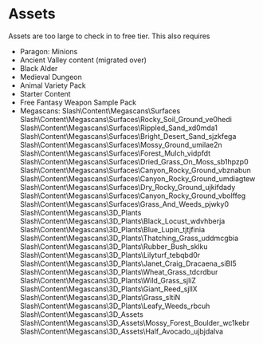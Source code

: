 # Assets
Assets are too large to check in to free tier.  This also requires 
- Paragon: Minions
- Ancient Valley content (migrated over)
- Black Alder
- Medieval Dungeon
- Animal Variety Pack
- Starter Content
- Free Fantasy Weapon Sample Pack
- Megascans:
    Slash\Content\Megascans\Surfaces 
    Slash\Content\Megascans\Surfaces\Rocky_Soil_Ground_ve0hedi 
    Slash\Content\Megascans\Surfaces\Rippled_Sand_xd0mda1 
    Slash\Content\Megascans\Surfaces\Bright_Desert_Sand_sjzkfega 
    Slash\Content\Megascans\Surfaces\Mossy_Ground_umilae2n 
    Slash\Content\Megascans\Surfaces\Forest_Mulch_vidpfdt 
    Slash\Content\Megascans\Surfaces\Dried_Grass_On_Moss_sb1hpzp0 
    Slash\Content\Megascans\Surfaces\Canyon_Rocky_Ground_vbznabun 
    Slash\Content\Megascans\Surfaces\Canyon_Rocky_Ground_umdiagtew 
    Slash\Content\Megascans\Surfaces\Dry_Rocky_Ground_ujkifdady 
    Slash\Content\Megascans\Surfaces\Canyon_Rocky_Ground_vbolffeg 
    Slash\Content\Megascans\Surfaces\Grass_And_Weeds_pjwky0 
    Slash\Content\Megascans\3D_Plants 
    Slash\Content\Megascans\3D_Plants\Black_Locust_wdvhberja 
    Slash\Content\Megascans\3D_Plants\Blue_Lupin_tjtjfinia 
    Slash\Content\Megascans\3D_Plants\Thatching_Grass_uddmcgbia 
    Slash\Content\Megascans\3D_Plants\Rubber_Bush_sklku 
    Slash\Content\Megascans\3D_Plants\Lilyturf_tebqbd0r 
    Slash\Content\Megascans\3D_Plants\Janet_Craig_Dracaena_siBl5 
    Slash\Content\Megascans\3D_Plants\Wheat_Grass_tdcrdbur 
    Slash\Content\Megascans\3D_Plants\Wild_Grass_sjliZ 
    Slash\Content\Megascans\3D_Plants\Giant_Reed_sjllX 
    Slash\Content\Megascans\3D_Plants\Grass_sltiN 
    Slash\Content\Megascans\3D_Plants\Leafy_Weeds_rbcuh 
    Slash\Content\Megascans\3D_Assets 
    Slash\Content\Megascans\3D_Assets\Mossy_Forest_Boulder_wc1kebr 
    Slash\Content\Megascans\3D_Assets\Half_Avocado_ujbjdalva